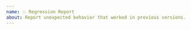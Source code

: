 ```yaml
---
name: 💥 Regression Report
about: Report unexpected behavior that worked in previous versions.
---
```

